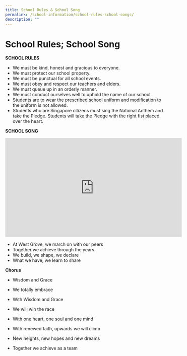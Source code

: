 ```yaml
---
title: School Rules & School Song
permalink: /school-information/school-rules-school-songs/
description: ""
---
```

# School Rules; School Song
**SCHOOL RULES**

* We must be kind, honest and gracious to everyone.
* We must protect our school property.
* We must be punctual for all school events.
* We must obey and respect our teachers and elders.
* We must queue up in an orderly manner.
* We must conduct ourselves well to uphold the name of our school.
* Students are to wear the prescribed school uniform and modification to the uniform is not allowed.
* Students who are Singapore citizens must sing the National Anthem and take the Pledge. Students will take the Pledge with the right fist placed over the heart.

**SCHOOL SONG**

<iframe width="560" height="315" src="https://www.youtube.com/embed/KqsfIdvSg1s" title="YouTube video player" frameborder="0" allow="accelerometer; autoplay; clipboard-write; encrypted-media; gyroscope; picture-in-picture" allowfullscreen=""></iframe>

* At West Grove, we march on with our peers
* Together we achieve through the years
* We build, we shape, we declare
* What we have, we learn to share

**Chorus**
* Wisdom and Grace
* We totally embrace
* With Wisdom and Grace
* We will win the race

* With one heart, one soul and one mind
* With renewed faith, upwards we will climb
* New heights, new hopes and new dreams
* Together we achieve as a team